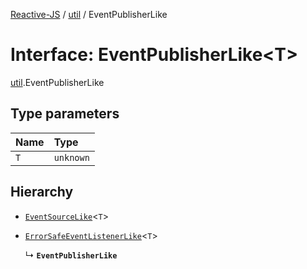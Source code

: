 [Reactive-JS](../README.md) / [util](../modules/util.md) / EventPublisherLike

# Interface: EventPublisherLike<T\>

[util](../modules/util.md).EventPublisherLike

## Type parameters

| Name | Type |
| :------ | :------ |
| `T` | `unknown` |

## Hierarchy

- [`EventSourceLike`](util.EventSourceLike.md)<`T`\>

- [`ErrorSafeEventListenerLike`](util.ErrorSafeEventListenerLike.md)<`T`\>

  ↳ **`EventPublisherLike`**
